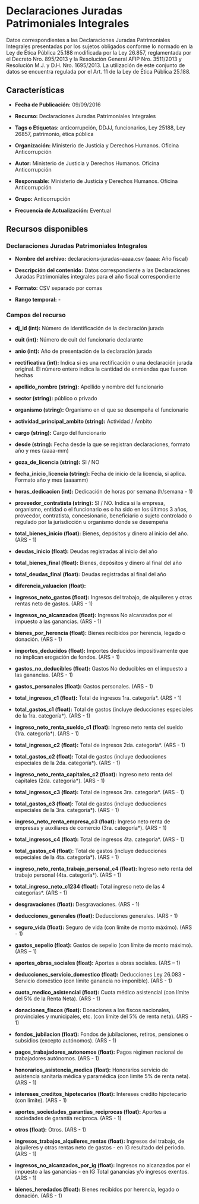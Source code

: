 Declaraciones Juradas Patrimoniales Integrales
==============================================

Datos correspondientes a las Declaraciones Juradas Patrimoniales Integrales presentadas por los sujetos obligados conforme lo normado en la Ley de Ética Pública 25.188 modificada por la Ley 26.857, reglamentada por el Decreto Nro. 895/2013 y la Resolución General AFIP Nro. 3511/2013 y Resolución M.J. y D.H. Nro. 1695/2013. La utilización de este conjunto de datos se encuentra regulada por el Art. 11 de la Ley de Ética Pública 25.188.

Características
---------------

-   **Fecha de Publicación:** 09/09/2016

-   **Recurso:** Declaraciones Juradas Patrimoniales Integrales

-   **Tags o Etiquetas:** anticorrupción, DDJJ, funcionarios, Ley 25188, Ley 26857, patrimonio, ética pública

-   **Organización:** Ministerio de Justicia y Derechos Humanos. Oficina Anticorrupción

-   **Autor:** Ministerio de Justicia y Derechos Humanos. Oficina Anticorrupción

-   **Responsable:** Ministerio de Justicia y Derechos Humanos. Oficina Anticorrupción

-   **Grupo:** Anticorrupción

-   **Frecuencia de Actualización:** Eventual

Recursos disponibles
--------------------

### Declaraciones Juradas Patrimoniales Integrales

-   **Nombre del archivo:** declaracions-juradas-aaaa.csv (aaaa: Año fiscal)

-   **Descripción del contenido:** Datos correspondiente a las Declaraciones Juradas Patrimoniales integrales para el año fiscal correspondiente

-   **Formato:** CSV separado por comas

-   **Rango temporal:** -

### Campos del recurso

-   **dj\_id (int):** Número de identificación de la declaración jurada

-   **cuit (int):** Número de cuit del funcionario declarante

-   **anio (int):** Año de presentación de la declaración jurada

-   **rectificativa (int):** Indica si es una rectificación o una declaración jurada original. El número entero indica la cantidad de enmiendas que fueron hechas

-   **apellido\_nombre (string):** Apellido y nombre del funcionario

-   **sector (string):** público o privado

-   **organismo (string):** Organismo en el que se desempeña el funcionario

-   **actividad\_principal\_ambito (string):** Actividad / Ámbito

-   **cargo (string):** Cargo del funcionario

-   **desde (string):** Fecha desde la que se registran declaraciones, formato año y mes (aaaa-mm)

-   **goza\_de\_licencia (string):** SI / NO

-   **fecha\_inicio\_licencia (string):** Fecha de inicio de la licencia, si aplica. Formato año y mes (aaaamm)

-   **horas\_dedicacion (int):** Dedicación de horas por semana (h/semana - 1)

-   **proveedor\_contratista (string):** SI / NO. Indica si la empresa, organismo, entidad o el funcionario es o ha sido en los últimos 3 años, proveedor, contratista, concesionario, beneficiario o sujeto controlado o regulado por la jurisdicción u organismo donde se desempeña

-   **total\_bienes\_inicio (float):** Bienes, depósitos y dinero al inicio del año. (ARS - 1)

-   **deudas\_inicio (float):** Deudas registradas al inicio del año

-   **total\_bienes\_final (float):** Bienes, depósitos y dinero al final del año

-   **total\_deudas\_final (float):** Deudas registradas al final del año

-   **diferencia\_valuacion (float):**

-   **ingresos\_neto\_gastos (float):** Ingresos del trabajo, de alquileres y otras rentas neto de gastos. (ARS - 1)

-   **ingresos\_no\_alcanzados (float):** Ingresos No alcanzados por el impuesto a las ganancias. (ARS - 1)

-   **bienes\_por\_herencia (float):** Bienes recibidos por herencia, legado o donación. (ARS - 1)

-   **importes\_deducidos (float):** Importes deducidos impositivamente que no implican erogación de fondos. (ARS - 1)

-   **gastos\_no\_deducibles (float):** Gastos No deducibles en el impuesto a las ganancias. (ARS - 1)

-   **gastos\_personales (float):** Gastos personales. (ARS - 1)

-   **total\_ingresos\_c1 (float):** Total de ingresos 1ra. categoría\*. (ARS - 1)

-   **total\_gastos\_c1 (float):** Total de gastos (incluye deducciones especiales de la 1ra. categoría\*). (ARS - 1)

-   **ingreso\_neto\_renta\_sueldo\_c1 (float):** Ingreso neto renta del sueldo (1ra. categoría\*). (ARS - 1)

-   **total\_ingresos\_c2 (float):** Total de ingresos 2da. categoría\*. (ARS - 1)

-   **total\_gastos\_c2 (float):** Total de gastos (incluye deducciones especiales de la 2da. categoría\*). (ARS - 1)

-   **ingreso\_neto\_renta\_capitales\_c2 (float):** Ingreso neto renta del capitales (2da. categoría\*). (ARS - 1)

-   **total\_ingresos\_c3 (float):** Total de ingresos 3ra. categoría\*. (ARS - 1)

-   **total\_gastos\_c3 (float):** Total de gastos (incluye deducciones especiales de la 3ra. categoría\*). (ARS - 1)

-   **ingreso\_neto\_renta\_empresa\_c3 (float):** Ingreso neto renta de empresas y auxiliares de comercio (3ra. categoría\*). (ARS - 1)

-   **total\_ingresos\_c4 (float):** Total de ingresos 4ta. categoría\*. (ARS - 1)

-   **total\_gastos\_c4 (float):** Total de gastos (incluye deducciones especiales de la 4ta. categoría\*). (ARS - 1)

-   **ingreso\_neto\_renta\_trabajo\_personal\_c4 (float):** Ingreso neto renta del trabajo personal (4ta. categoría\*). (ARS - 1)

-   **total\_ingreso\_neto\_c1234 (float):** Total ingreso neto de las 4 categorías\*. (ARS - 1)

-   **desgravaciones (float):** Desgravaciones. (ARS - 1)

-   **deducciones\_generales (float):** Deducciones generales. (ARS - 1)

-   **seguro\_vida (float):** Seguro de vida (con límite de monto máximo). (ARS - 1)

-   **gastos\_sepelio (float):** Gastos de sepelio (con límite de monto máximo). (ARS – 1)

-   **aportes\_obras\_sociales (float):** Aportes a obras sociales. (ARS – 1)

-   **deducciones\_servicio\_domestico (float):** Deducciones Ley 26.083 - Servicio doméstico (con límite ganancia no imponible). (ARS - 1)

-   **cuota\_medico\_asistencial (float):** Cuota médico asistencial (con límite del 5% de la Renta Neta). (ARS - 1)

-   **donaciones\_fiscos (float):** Donaciones a los fiscos nacionales, provinciales y municipales, etc. (con límite del 5% de renta neta). (ARS - 1)

-   **fondos\_jubilacion (float):** Fondos de jubilaciones, retiros, pensiones o subsidios (excepto autónomos). (ARS - 1)

-   **pagos\_trabajadores\_autonomos (float):** Pagos régimen nacional de trabajadores autónomos. (ARS - 1)

-   **honorarios\_asistencia\_medica (float):** Honorarios servicio de asistencia sanitaria médica y paramédica (con limite 5% de renta neta). (ARS - 1)

-   **intereses\_creditos\_hipotecarios (float):** Intereses crédito hipotecario (con límite). (ARS - 1)

-   **aportes\_sociedades\_garantias\_reciprocas (float):** Aportes a sociedades de garantía recíproca. (ARS - 1)

-   **otros (float):** Otros. (ARS - 1)

-   **ingresos\_trabajos\_alquileres\_rentas (float):** Ingresos del trabajo, de alquileres y otras rentas neto de gastos - en IG resultado del periodo. (ARS - 1)

-   **ingresos\_no\_alcanzados\_por\_ig (float):** Ingresos no alcanzados por el impuesto a las ganancias - en IG Total ganancias y/o ingresos exentos. (ARS - 1)

-   **bienes\_heredados (float):** Bienes recibidos por herencia, legado o donación. (ARS - 1)


